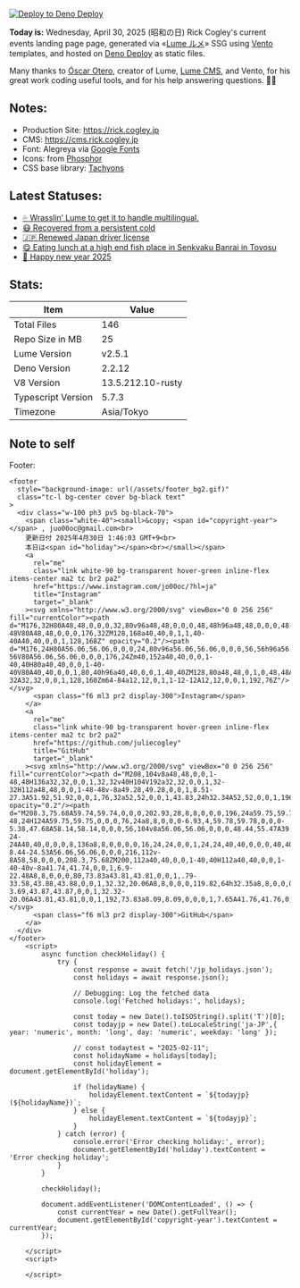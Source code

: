 [![Deploy to Deno Deploy](https://github.com/rickcogley/rick.cogley.jp/actions/workflows/deploy.yml/badge.svg)](https://github.com/rickcogley/rick.cogley.jp/actions/workflows/deploy.yml)

**Today is:** Wednesday, April 30, 2025 (昭和の日)
Rick Cogley's current events landing page page, generated via «[Lume ルメ](https://lume.land/)» SSG using [Vento](https://vento.js.org/) templates, and hosted on [Deno Deploy](https://deno.com/deploy) as static files.

Many thanks to [Óscar Otero](https://oscarotero.com/), creator of Lume, [Lume CMS](https://lume.land/cms/), and Vento, for his great work coding useful tools, and for his help answering questions. 🙏🏻

## Notes:

- Production Site: https://rick.cogley.jp
- CMS: https://cms.rick.cogley.jp
- Font: Alegreya via
  [Google Fonts](https://fonts.google.com/specimen/Alegreya?query=alegreya)
- Icons: from [Phosphor](https://phosphoricons.com/)
- CSS base library: [Tachyons](https://tachyons.io/)

## Latest Statuses:

* [💦 Wrasslin’ Lume to get it to handle multilingual.](https://rick.status.lol/rick/67b98bf4e488e)
* [😷 Recovered from a persistent cold](https://rick.status.lol/rick/67a1a389c28bb)
* [🇯🇵 Renewed Japan driver license](https://rick.status.lol/rick/6788c5f4d217e)
* [😋 Eating lunch at a high end fish place in Senkyaku Banrai in Toyosu](https://rick.status.lol/rick/6781e8d4892e8)
* [🎍 Happy new year 2025](https://rick.status.lol/rick/6774f860dcccc)

## Stats:

| Item | Value |
| --- | --- |
| Total Files | 146 |
| Repo Size in MB | 25 |
| Lume Version | v2.5.1 |
| Deno Version | 2.2.12 |
| V8 Version | 13.5.212.10-rusty |
| Typescript Version | 5.7.3 |
| Timezone | Asia/Tokyo |


## Note to self

Footer: 

```
<footer
  style="background-image: url(/assets/footer_bg2.gif)"
  class="tc-l bg-center cover bg-black text"
>
  <div class="w-100 ph3 pv5 bg-black-70">
    <span class="white-40"><small>&copy; <span id="copyright-year"></span> , juo00oc@gmail.com<br>
    更新日付 2025年4月30日 1:46:03 GMT+9<br>
    本日は<span id="holiday"></span><br></small></span>
    <a
      rel="me"
      class="link white-90 bg-transparent hover-green inline-flex items-center ma2 tc br2 pa2"
      href="https://www.instagram.com/jo00oc/?hl=ja"
      title="Instagram"
      target="_blank"
    ><svg xmlns="http://www.w3.org/2000/svg" viewBox="0 0 256 256" fill="currentColor"><path d="M176,32H80A48,48,0,0,0,32,80v96a48,48,0,0,0,48,48h96a48,48,0,0,0,48-48V80A48,48,0,0,0,176,32ZM128,168a40,40,0,1,1,40-40A40,40,0,0,1,128,168Z" opacity="0.2"/><path d="M176,24H80A56.06,56.06,0,0,0,24,80v96a56.06,56.06,0,0,0,56,56h96a56.06,56.06,0,0,0,56-56V80A56.06,56.06,0,0,0,176,24Zm40,152a40,40,0,0,1-40,40H80a40,40,0,0,1-40-40V80A40,40,0,0,1,80,40h96a40,40,0,0,1,40,40ZM128,80a48,48,0,1,0,48,48A48.05,48.05,0,0,0,128,80Zm0,80a32,32,0,1,1,32-32A32,32,0,0,1,128,160Zm64-84a12,12,0,1,1-12-12A12,12,0,0,1,192,76Z"/></svg>
      <span class="f6 ml3 pr2 display-300">Instagram</span>
    </a>
    <a
      rel="me"
      class="link white-90 bg-transparent hover-green inline-flex items-center ma2 tc br2 pa2"
      href="https://github.com/juliecogley"
      title="GitHub"
      target="_blank"
    ><svg xmlns="http://www.w3.org/2000/svg" viewBox="0 0 256 256" fill="currentColor"><path d="M208,104v8a48,48,0,0,1-48,48H136a32,32,0,0,1,32,32v40H104V192a32,32,0,0,1,32-32H112a48,48,0,0,1-48-48v-8a49.28,49.28,0,0,1,8.51-27.3A51.92,51.92,0,0,1,76,32a52,52,0,0,1,43.83,24h32.34A52,52,0,0,1,196,32a51.92,51.92,0,0,1,3.49,44.7A49.28,49.28,0,0,1,208,104Z" opacity="0.2"/><path d="M208.3,75.68A59.74,59.74,0,0,0,202.93,28,8,8,0,0,0,196,24a59.75,59.75,0,0,0-48,24H124A59.75,59.75,0,0,0,76,24a8,8,0,0,0-6.93,4,59.78,59.78,0,0,0-5.38,47.68A58.14,58.14,0,0,0,56,104v8a56.06,56.06,0,0,0,48.44,55.47A39.8,39.8,0,0,0,96,192v8H72a24,24,0,0,1-24-24A40,40,0,0,0,8,136a8,8,0,0,0,0,16,24,24,0,0,1,24,24,40,40,0,0,0,40,40H96v16a8,8,0,0,0,16,0V192a24,24,0,0,1,48,0v40a8,8,0,0,0,16,0V192a39.8,39.8,0,0,0-8.44-24.53A56.06,56.06,0,0,0,216,112v-8A58,58,0,0,0,208.3,75.68ZM200,112a40,40,0,0,1-40,40H112a40,40,0,0,1-40-40v-8a41.74,41.74,0,0,1,6.9-22.48A8,8,0,0,0,80,73.83a43.81,43.81,0,0,1,.79-33.58,43.88,43.88,0,0,1,32.32,20.06A8,8,0,0,0,119.82,64h32.35a8,8,0,0,0,6.74-3.69,43.87,43.87,0,0,1,32.32-20.06A43.81,43.81,0,0,1,192,73.83a8.09,8.09,0,0,0,1,7.65A41.76,41.76,0,0,1,200,104Z"/></svg>
      <span class="f6 ml3 pr2 display-300">GitHub</span>
    </a>
  </div>
</footer>
    <script>
        async function checkHoliday() {
            try {
                const response = await fetch('/jp_holidays.json');
                const holidays = await response.json();

                // Debugging: Log the fetched data
                console.log('Fetched holidays:', holidays);

                const today = new Date().toISOString().split('T')[0];
                const todayjp = new Date().toLocaleString('ja-JP',{ year: 'numeric', month: 'long', day: 'numeric', weekday: 'long' });

                // const todaytest = "2025-02-11";
                const holidayName = holidays[today];
                const holidayElement = document.getElementById('holiday');

                if (holidayName) {
                    holidayElement.textContent = `${todayjp} (${holidayName})`;
                } else {
                    holidayElement.textContent = `${todayjp}`;
                }
            } catch (error) {
                console.error('Error checking holiday:', error);
                document.getElementById('holiday').textContent = 'Error checking holiday';
            }
        }

        checkHoliday();

        document.addEventListener('DOMContentLoaded', () => {
            const currentYear = new Date().getFullYear();
            document.getElementById('copyright-year').textContent = currentYear;
        });

    </script>
    <script>

    </script>
```

